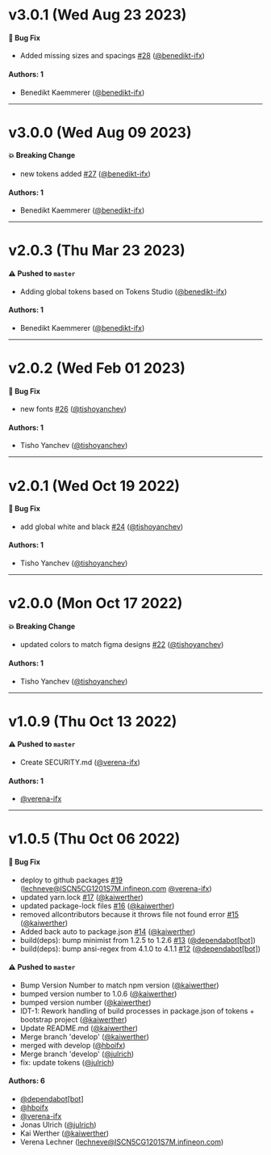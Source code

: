 # v3.0.1 (Wed Aug 23 2023)

#### 🐛 Bug Fix

- Added missing sizes and spacings [#28](https://github.com/Infineon/Infineon-Design-System-Tokens/pull/28) ([@benedikt-ifx](https://github.com/benedikt-ifx))

#### Authors: 1

- Benedikt Kaemmerer ([@benedikt-ifx](https://github.com/benedikt-ifx))

---

# v3.0.0 (Wed Aug 09 2023)

#### 💥 Breaking Change

- new tokens added [#27](https://github.com/Infineon/Infineon-Design-System-Tokens/pull/27) ([@benedikt-ifx](https://github.com/benedikt-ifx))

#### Authors: 1

- Benedikt Kaemmerer ([@benedikt-ifx](https://github.com/benedikt-ifx))

---

# v2.0.3 (Thu Mar 23 2023)

#### ⚠️ Pushed to `master`

- Adding global tokens based on Tokens Studio ([@benedikt-ifx](https://github.com/benedikt-ifx))

#### Authors: 1

- Benedikt Kaemmerer ([@benedikt-ifx](https://github.com/benedikt-ifx))

---

# v2.0.2 (Wed Feb 01 2023)

#### 🐛 Bug Fix

- new fonts [#26](https://github.com/Infineon/Infineon-Design-System-Tokens/pull/26) ([@tishoyanchev](https://github.com/tishoyanchev))

#### Authors: 1

- Tisho Yanchev ([@tishoyanchev](https://github.com/tishoyanchev))

---

# v2.0.1 (Wed Oct 19 2022)

#### 🐛 Bug Fix

- add global white and black [#24](https://github.com/Infineon/Infineon-Design-System-Tokens/pull/24) ([@tishoyanchev](https://github.com/tishoyanchev))

#### Authors: 1

- Tisho Yanchev ([@tishoyanchev](https://github.com/tishoyanchev))

---

# v2.0.0 (Mon Oct 17 2022)

#### 💥 Breaking Change

- updated colors to match figma designs [#22](https://github.com/Infineon/Infineon-Design-System-Tokens/pull/22) ([@tishoyanchev](https://github.com/tishoyanchev))

#### Authors: 1

- Tisho Yanchev ([@tishoyanchev](https://github.com/tishoyanchev))

---

# v1.0.9 (Thu Oct 13 2022)

#### ⚠️ Pushed to `master`

- Create SECURITY.md ([@verena-ifx](https://github.com/verena-ifx))

#### Authors: 1

- [@verena-ifx](https://github.com/verena-ifx)

---

# v1.0.5 (Thu Oct 06 2022)

#### 🐛 Bug Fix

- deploy to github packages [#19](https://github.com/Infineon/Infineon-Design-System-Tokens/pull/19) (lechneve@ISCN5CG1201S7M.infineon.com [@verena-ifx](https://github.com/verena-ifx))
- updated yarn.lock [#17](https://github.com/Infineon/Infineon-Design-System-Tokens/pull/17) ([@kaiwerther](https://github.com/kaiwerther))
- updated package-lock files [#16](https://github.com/Infineon/Infineon-Design-System-Tokens/pull/16) ([@kaiwerther](https://github.com/kaiwerther))
- removed allcontributors because it throws file not found error [#15](https://github.com/Infineon/Infineon-Design-System-Tokens/pull/15) ([@kaiwerther](https://github.com/kaiwerther))
- Added back auto to package.json [#14](https://github.com/Infineon/Infineon-Design-System-Tokens/pull/14) ([@kaiwerther](https://github.com/kaiwerther))
- build(deps): bump minimist from 1.2.5 to 1.2.6 [#13](https://github.com/Infineon/Infineon-Design-System-Tokens/pull/13) ([@dependabot[bot]](https://github.com/dependabot[bot]))
- build(deps): bump ansi-regex from 4.1.0 to 4.1.1 [#12](https://github.com/Infineon/Infineon-Design-System-Tokens/pull/12) ([@dependabot[bot]](https://github.com/dependabot[bot]))

#### ⚠️ Pushed to `master`

- Bump Version Number to match npm version ([@kaiwerther](https://github.com/kaiwerther))
- bumped version number to 1.0.6 ([@kaiwerther](https://github.com/kaiwerther))
- bumped version number ([@kaiwerther](https://github.com/kaiwerther))
- IDT-1: Rework handling of build processes in package.json of tokens + bootstrap project ([@kaiwerther](https://github.com/kaiwerther))
- Update README.md ([@kaiwerther](https://github.com/kaiwerther))
- Merge branch 'develop' ([@kaiwerther](https://github.com/kaiwerther))
- merged with develop ([@hboifx](https://github.com/hboifx))
- Merge branch 'develop' ([@julrich](https://github.com/julrich))
- fix: update tokens ([@julrich](https://github.com/julrich))

#### Authors: 6

- [@dependabot[bot]](https://github.com/dependabot[bot])
- [@hboifx](https://github.com/hboifx)
- [@verena-ifx](https://github.com/verena-ifx)
- Jonas Ulrich ([@julrich](https://github.com/julrich))
- Kai Werther ([@kaiwerther](https://github.com/kaiwerther))
- Verena Lechner (lechneve@ISCN5CG1201S7M.infineon.com)
